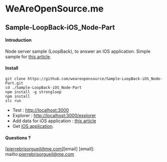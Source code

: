 # WeAreOpenSource.me

## Sample-LoopBack-iOS_Node-Part

#### Introduction  

Node server sample (LoopBack), to answer an IOS application. Simple sample for [this article](http://weareopensource.me/2015/04/20/loopback-ios-getting-started/). 

#### Install

    git clone https://github.com/weareopensource/Sample-LoopBack-iOS_Node-Part.git
    cd ./Sample-LoopBack-iOS_Node-Part
    npm install -g strongloop
    npm install
    slc run

* Test : [http://localhost:3000](http://localhost:3000)
* Explorer : [http://localhost:3000/explorer](http://localhost:3000/explorer)
* Add data for iOS application : [this article](http://weareopensource.me/2015/04/20/loopback-ios-getting-started/)
* Get [iOS application](https://github.com/weareopensource/Sample-LoopBack-iOS_iOS-Part). 

#### Questions ? 

[pierrebrisorgueil@me.com][email]
[email]: mailto:pierrebrisorgueil@me.com

